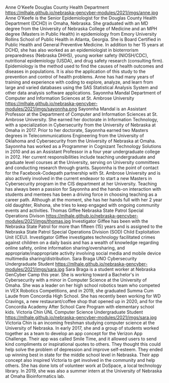 <!-- tab separated syntax: name (required)	 org(required)	 img link (required)	bio information  -->
Anne O’Keefe	Douglas County Health Department	https://mlhale.github.io/nebraska-gencyber-modules/2021/imgs/anne.jpg	Anne O’Keefe is the Senior Epidemiologist for the Douglas County Health Department (DCHD) in Omaha, Nebraska. She graduated with an MD degree from the University of Nebraska College of Medicine and an MPH degree (Masters in Public Health) in epidemiology from Emory University Rollins School of Public Health in Atlanta, Georgia. She is Board Certified in Public Health and General Preventive Medicine. In addition to her 15 years at DCHD, she has also worked as an epidemiologist in bioterrorism preparedness (Nebraska DHHS), young worker safety (NIOSH/CDC), nutritional epidemiology (USDA), and drug safety research (consulting firm).  Epidemiology is the method used to find the causes of health outcomes and diseases in populations. It is also the application of this study to the prevention and control of health problems.  Anne has had many years of training and experience with coding to explore, analyze, and learn from large and varied databases using the SAS Statistical Analysis System and other data analysis software applications. 
Sayonnha Mandal	 Department of Computer and Information Sciences at St. Ambrose University	https://mlhale.github.io/nebraska-gencyber-modules/2021/imgs/sayonnha.png	Sayonnha Mandal is an Assistant Professor at the Department of Computer and Information Sciences at St. Ambrose University. She earned her doctorate in Information Technology, with a specialization in Cybersecurity from the University of Nebraska at Omaha in 2017. Prior to her doctorate, Sayonnha earned two Masters degrees in Telecommunications Engineering from the University of Oklahoma and Cybersecurity from the University of Nebraska at Omaha. Sayonnha has worked as a Programmer in Cognizant Technology Solutions in 2010 and as an Assistant Professor in a four year undergraduate college in 2012. Her current responsibilities include teaching undergraduate and graduate level courses at the University, serving on University committees and conducting research through grants. Sayonnha is the point of contact for the Facebook-Codepath partnership with St. Ambrose University and is also actively involved in the current endeavor to start a new Masters in Cybersecurity program in the CIS department at her University. Teaching has always been a passion for Sayonnha and the hands-on interaction with students and mentees has been a driving force in choosing teaching as a career path. Although at the moment, she has her hands full with her 2 year old daughter, Rishona, she tries to keep engaged with ongoing community events and activities.
Thomas Giffee	Nebraska State Patrol Special Operations Divison	https://mlhale.github.io/nebraska-gencyber-modules/2021/imgs/thomas.jpg	Investigator Giffee has been with the Nebraska State Patrol for more than fifteen (15) years and is assigned to the Nebraska State Patrol Special Operations Division (SOD) Child Exploitation Unit (CEU).  Investigator Giffee investigates technology facilitated crimes against children on a daily basis and has a wealth of knowledge regarding online safety, online information sharing/oversharing, and appropriate/inappropriate activity involving social media and mobile device multimedia sharing/distribution.
Sara Braga	UNO Cybersecurity Undergraduate Student	https://mlhale.github.io/nebraska-gencyber-modules/2021/imgs/sara.jpg	Sara Braga is a student worker at Nebraska GenCyber Camp this year. She is working toward a Bachelor's in Cybersecurity with a minor in Computer Science at the University of Omaha. She was a leader on her high school robotics team who competed in VEX Robotics Competitions, and in 2019, she graduated Summa Cum Laude from Concordia High School. She has recently been working for WD Cravings, a new restaurant/coffee shop that opened up in 2020, and for the Concordia Academy After School Care Program with elementary school kids.
Victoria Chin	UNL Computer Science Undergraduate Student	https://mlhale.github.io/nebraska-gencyber-modules/2021/imgs/sara.jpg	Victoria Chin is an incoming freshman studying computer science at the University of Nebraska. In early 2017, she and a group of students worked together as a team to develop an app concept for the Verizon App Challenge. Their app was called Smile Time, and it allowed users to send kind compliments or inspirational quotes to others. They thought this could help solve the problem of depression and improve self-esteem. They ended up winning best in state for the middle school level in Nebraska. Their app concept also inspired Victoria to get involved in the community and help others. She has done lots of volunteer work at DoSpace, a local technology library. In 2019, she was also a summer intern at the University of Nebraska at Omaha Bioinformatics lab.
